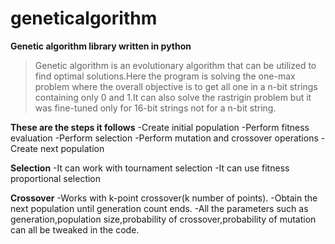 # geneticalgorithm
**Genetic algorithm library written in python** 

> Genetic algorithm is an evolutionary algorithm that can be utilized to find optimal solutions.Here the program is solving the one-max problem where the overall objective is to get all one in a n-bit strings containing only 0 and 1.It can also solve the rastrigin problem but it was fine-tuned only for 16-bit strings not for a n-bit string.

**These are the steps it follows**
-Create initial population
-Perform fitness evaluation
-Perform selection
-Perform mutation and crossover operations
-Create next population

**Selection**
-It can work with tournament selection
-It can use fitness proportional selection

**Crossover**
-Works with k-point crossover(k number of points).
-Obtain the next population until generation count ends.
-All the parameters such as generation,population size,probability of crossover,probability of mutation can all be tweaked in the code.
